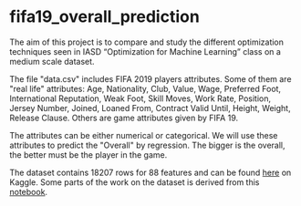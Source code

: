 # fifa19_overall_prediction

The aim of this project is to compare and study the different optimization techniques seen in IASD “Optimization for Machine Learning” class on a medium scale dataset.

The file "data.csv" includes FIFA 2019 players attributes. Some of them are "real life" attributes:
Age, Nationality, Club, Value, Wage, Preferred Foot, International Reputation, Weak Foot, Skill Moves, Work Rate, Position, Jersey Number, Joined, Loaned From, Contract Valid Until, Height, Weight, Release Clause. Others are game attributes given by FIFA 19.

The attributes can be either numerical or categorical. We will use these attributes to predict the "Overall" by regression. The bigger is the overall, the better must be the player in the game.

The dataset contains 18207 rows for 88 features and can be found [here](https://www.kaggle.com/nitindatta/fifa-in-depth-analysis-with-linear-regression/data) on Kaggle. Some parts of the work on the dataset is derived from this [notebook](https://www.kaggle.com/nitindatta/fifa-in-depth-analysis-with-linear-regression/notebook).
